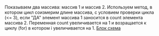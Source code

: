 Показываем два массива: массив 1 и массив 2. Используем метод, в котором цикл соизмерим длине массива, с условием проверки цикла (<= 3), если "ДА" элемент массива 1 заносится в count элемента массива 2. Переменная сount увеличивается на 1 и возращается к циклу (for) в котором i увеличивается на 1.
 [Блок схема](../%D0%B1%D0%BB%D0%BE%D0%BA_%D1%81%D1%85%D0%B5%D0%BC%D0%B0_%D0%B8%D1%82%D0%BE%D0%B3.jpg)
